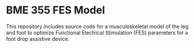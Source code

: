 # BME 355 FES Model
This repository includes source code for a musculoskeletal model of the leg and foot to optimize Functional Electrical Stimulation (FES) parameters for a foot drop assistive device.
